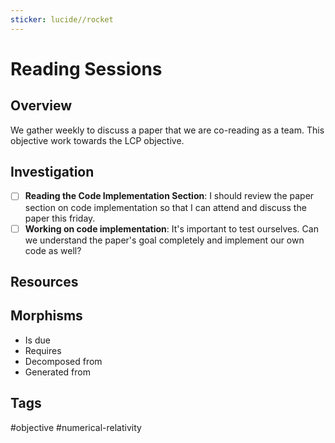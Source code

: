 ```yaml
---
sticker: lucide//rocket
---
```

# Reading Sessions

## Overview
We gather weekly to discuss a paper that we are co-reading as a team. This objective work towards the LCP objective.
## Investigation
- [ ] **Reading the Code Implementation Section**:
      I should review the paper section on code implementation so that I can attend and discuss the paper this friday.
- [ ] **Working on code implementation**:
      It's important to test ourselves. Can we understand the paper's goal completely and implement our own code as well?
## Resources

## Morphisms
- Is due
- Requires
- Decomposed from
- Generated from

## Tags
#objective #numerical-relativity